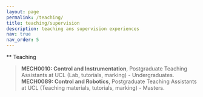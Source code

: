 ```yaml
---
layout: page
permalink: /teaching/
title: teaching/supervision
description: teaching ans supervision experiences
nav: true
nav_order: 5
---
```

** Teaching
> **MECH0010: Control and Instrumentation**, Postgraduate Teaching Assistants at UCL (Lab, tutorials, marking) - Undergraduates.
> **MECH0089: Control and Robotics**, Postgraduate Teaching Assistants at UCL (Teaching materials, tutorials, marking) - Masters.
